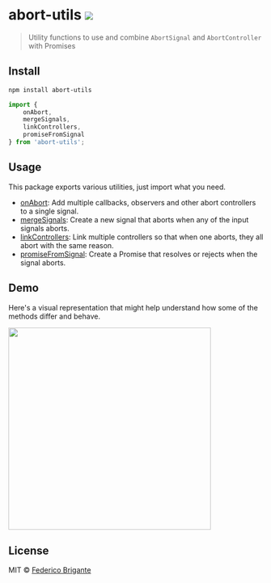 # abort-utils [![][badge-gzip]][link-bundlephobia]

[badge-gzip]: https://img.shields.io/bundlephobia/minzip/abort-utils.svg?label=gzipped
[link-bundlephobia]: https://bundlephobia.com/result?p=abort-utils

> Utility functions to use and combine `AbortSignal` and `AbortController` with Promises

## Install

```sh
npm install abort-utils
```
```js
import {
	onAbort,
	mergeSignals,
	linkControllers,
	promiseFromSignal
} from 'abort-utils';
```

## Usage

This package exports various utilities, just import what you need.

- [onAbort](./source/on-abort.md): Add multiple callbacks, observers and other abort controllers to a single signal.
- [mergeSignals](./source/merge-signals.md): Create a new signal that aborts when any of the input signals aborts.
- [linkControllers](./source/link-controllers.md): Link multiple controllers so that when one aborts, they all abort with the same reason.
- [promiseFromSignal](./source/promise-from-signals.md): Create a Promise that resolves or rejects when the signal aborts.

## Demo

Here's a visual representation that might help understand how some of the methods differ and behave.

[<img src="https://github.com/fregante/abort-utils/assets/1402241/e70d6ac6-f2e5-43d0-96b3-790a419b57c4" width="400">](https://codepen.io/fregante/pen/mdoJKMo)

## License

MIT © [Federico Brigante](https://fregante.com)
